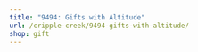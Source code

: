 ```yaml
---
title: "9494: Gifts with Altitude"
url: /cripple-creek/9494-gifts-with-altitude/
shop: gift
---
```

